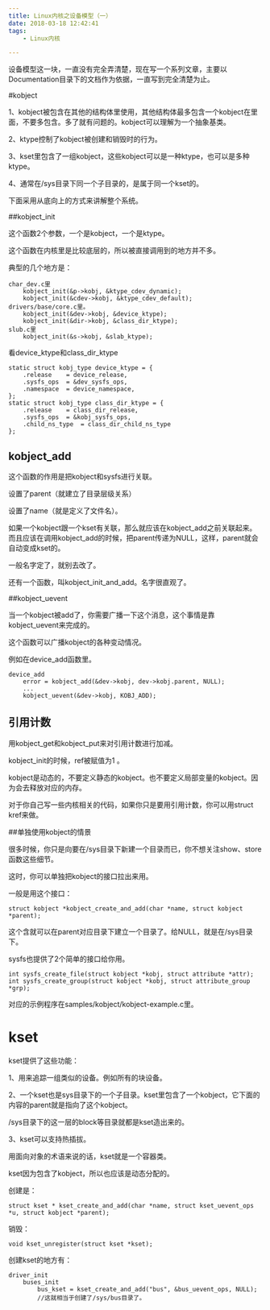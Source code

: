 ```yaml
---
title: Linux内核之设备模型（一）
date: 2018-03-18 12:42:41
tags:
	- Linux内核

---
```




设备模型这一块，一直没有完全弄清楚，现在写一个系列文章，主要以Documentation目录下的文档作为依据，一直写到完全清楚为止。

#kobject

1、kobject被包含在其他的结构体里使用，其他结构体最多包含一个kobject在里面，不要多包含。多了就有问题的。kobject可以理解为一个抽象基类。

2、ktype控制了kobject被创建和销毁时的行为。

3、kset里包含了一组kobject，这些kobject可以是一种ktype，也可以是多种ktype。

4、通常在/sys目录下同一个子目录的，是属于同一个kset的。



下面采用从底向上的方式来讲解整个系统。

##kobject_init

这个函数2个参数，一个是kobject，一个是ktype。

这个函数在内核里是比较底层的，所以被直接调用到的地方并不多。

典型的几个地方是：

```
char_dev.c里
	kobject_init(&p->kobj, &ktype_cdev_dynamic);
	kobject_init(&cdev->kobj, &ktype_cdev_default);
drivers/base/core.c里。
	kobject_init(&dev->kobj, &device_ktype);
	kobject_init(&dir->kobj, &class_dir_ktype);
slub.c里
	kobject_init(&s->kobj, &slab_ktype);
```

看device_ktype和class_dir_ktype

```
static struct kobj_type device_ktype = {
	.release	= device_release,
	.sysfs_ops	= &dev_sysfs_ops,
	.namespace	= device_namespace,
};
static struct kobj_type class_dir_ktype = {
	.release	= class_dir_release,
	.sysfs_ops	= &kobj_sysfs_ops,
	.child_ns_type	= class_dir_child_ns_type
};
```

## kobject_add

这个函数的作用是把kobject和sysfs进行关联。

设置了parent（就建立了目录层级关系）

设置了name（就是定义了文件名）。

如果一个kobject跟一个kset有关联，那么就应该在kobject_add之前关联起来。而且应该在调用kobject_add的时候，把parent传递为NULL，这样，parent就会自动变成kset的。

一般名字定了，就别去改了。

还有一个函数，叫kobject_init_and_add。名字很直观了。



##kobject_uevent

当一个kobject被add了，你需要广播一下这个消息，这个事情是靠kobject_uevent来完成的。

这个函数可以广播kobject的各种变动情况。

例如在device_add函数里。

```
device_add
	error = kobject_add(&dev->kobj, dev->kobj.parent, NULL);
	...
	kobject_uevent(&dev->kobj, KOBJ_ADD);
```



## 引用计数

用kobject_get和kobject_put来对引用计数进行加减。

kobject_init的时候，ref被赋值为1 。



kobject是动态的，不要定义静态的kobject。也不要定义局部变量的kobject。因为会去释放对应的内存。

对于你自己写一些内核相关的代码，如果你只是要用引用计数，你可以用struct kref来做。



##单独使用kobject的情景

很多时候，你只是向要在/sys目录下新建一个目录而已，你不想关注show、store函数这些细节。

这时，你可以单独把kobject的接口拉出来用。

一般是用这个接口：

```
struct kobject *kobject_create_and_add(char *name, struct kobject *parent);
```

这个含就可以在parent对应目录下建立一个目录了。给NULL，就是在/sys目录下。

sysfs也提供了2个简单的接口给你用。

```
int sysfs_create_file(struct kobject *kobj, struct attribute *attr);
int sysfs_create_group(struct kobject *kobj, struct attribute_group *grp);
```

对应的示例程序在samples/kobject/kobject-example.c里。



# kset

kset提供了这些功能：

1、用来追踪一组类似的设备。例如所有的块设备。

2、一个kset也是sys目录下的一个子目录。kset里包含了一个kobject，它下面的内容的parent就是指向了这个kobject。

/sys目录下的这一层的block等目录就都是kset造出来的。

3、kset可以支持热插拔。



用面向对象的术语来说的话，kset就是一个容器类。

kset因为包含了kobject，所以也应该是动态分配的。

创建是：

```
struct kset * kset_create_and_add(char *name, struct kset_uevent_ops *u, struct kobject *parent);
```

销毁：

```
void kset_unregister(struct kset *kset);
```

创建kset的地方有：

```
driver_init
	buses_init
		bus_kset = kset_create_and_add("bus", &bus_uevent_ops, NULL);
		//这就相当于创建了/sys/bus目录了。
		
```

